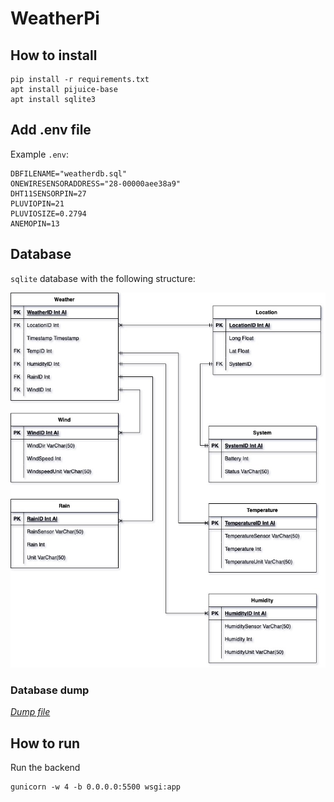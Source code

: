 # WeatherPi

## How to install
```
pip install -r requirements.txt
apt install pijuice-base
apt install sqlite3
```

## Add .env file
Example `.env`:

```
DBFILENAME="weatherdb.sql"
ONEWIRESENSORADDRESS="28-00000aee38a9"
DHT11SENSORPIN=27
PLUVIOPIN=21
PLUVIOSIZE=0.2794
ANEMOPIN=13
```

## Database
`sqlite` database with the following structure:

![Alt text](./WeatherDatabaseDiagram.jpg "database structure diagram")

### Database dump

*[Dump file](https://github.com/BerendVandenbussche/WeatherPi/blob/master/weatherdb.sql)*

## How to run

Run the backend

```
gunicorn -w 4 -b 0.0.0.0:5500 wsgi:app
```
